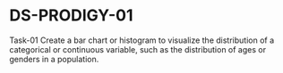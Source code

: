 # DS-PRODIGY-01
Task-01 
Create a bar chart or histogram to visualize the distribution of a categorical or continuous variable, such as the distribution of ages or genders in a population.
